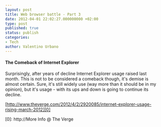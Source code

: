 ```yaml
---
layout: post
title: Web browser battle - Part 3
date: 2012-04-01 22:02:27.000000000 +02:00
type: post
published: true
status: publish
categories:
- Tech
author: Valentino Urbano 
---
```


#### The Comeback of Internet Explorer

Surprisingly, after years of decline Internet Explorer usage raised last month. This is not to be considered a comeback though, it's demise is almost certain. Sure, it's still widely use (way more than it should be in my opinion), but it's usage - with its ups and down is going to continue its decline.

[http://www.theverge.com/2012/4/2/2920085/internet-explorer-usage-rising-march-2012][0]


[0]: http://More Info @ The Verge